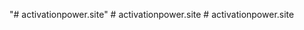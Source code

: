 "# activationpower.site" 
#   a c t i v a t i o n p o w e r . s i t e  
 #   a c t i v a t i o n p o w e r . s i t e  
 